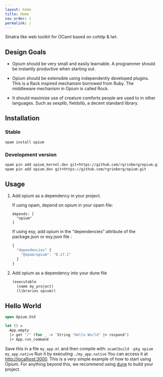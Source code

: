```yaml
---
layout: home
title: Home
nav_order: 1
permalink: /
---
```

Sinatra like web toolkit for OCaml based on cohttp & lwt.

## Design Goals

* Opium should be very small and easily learnable. A programmer should be instantly productive when starting out.

* Opium should be extensible using independently developed plugins. This is a Rack inspired mechanism borrowed from Ruby. The middleware mechanism in Opium is called Rock.

* It should maximize use of creature comforts people are used to in other languages. Such as sexplib, fieldslib, a decent standard library.

## Installation

### Stable

```bash
opam install opium
```

### Development version

```bash
opam pin add opium_kernel.dev git+https://github.com/rgrinberg/opium.git
opam pin add opium.dev git+https://github.com/rgrinberg/opium.git
```

## Usage

1. Add opium as a dependency in your project.

    If using opam, depend on opium in your opam file:

    ```
    depends: [
      "opium"
    ]
    ```

    If using esy, add opium in the "dependencies" attribute of the package.json or esy.json file :

    ```javascript
    {
      "dependencies" {
        "@opam/opium": "0.17.1"
      }
    }
    ```

2. Add opium as a dependency into your dune file

    ```scheme
    (executable
      (name my_project)
      (libraries opium))
    ```

## Hello World

```ocaml
open Opium.Std

let () =
  App.empty
  |> get "/" (fun _ -> `String "Hello World" |> respond')
  |> App.run_command
```
Save this in a file `my_app.ml` and then compile with: `ocamlbuild -pkg opium my_app.native`
Run it by executing `./my_app.native`
You can access it at [http://localhost:3000](http://localhost:3000). This is a very simple example of how to start using Opium. For anything beyond this, we recommend using [dune](https://dune.build/) to build your project.
